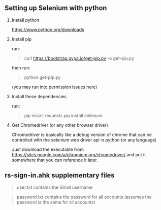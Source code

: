 ## Setting up Selenium with python
1. Install python
	
	https://www.python.org/downloads


2. Install pip 				

	run:
	> curl https://bootstrap.pypa.io/get-pip.py -o get-pip.py
	
	then run: 
	> python get-pip.py
	
	(you may run into permission issues here)


3. Install these dependencies

	run:
	> pip install requests
	> pip install selenium


4. Get Chromedriver (or any other browser driver)

	Chromedriver is basically like a debug version of chrome that can be controlled with the selenium web driver api in python (or any language)

	Just download the executable from https://sites.google.com/a/chromium.org/chromedriver/
	and put it somewhere that you can reference it later.

## rs-sign-in.ahk supplementary files

> user.txt
contains the Gmail username

> password.txt
contains the password for all accounts (assumes the password is the same for all accounts)
